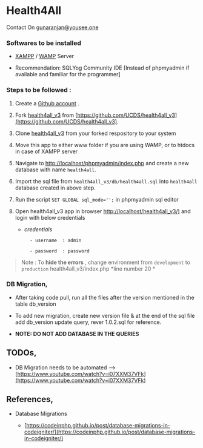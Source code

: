 # Health4All

Contact On [gunaranjan@yousee.one](gunaranjan@yousee.one)

### Softwares to be installed

- [XAMPP](https://www.apachefriends.org/download.html) / [WAMP](https://www.wampserver.com/en/) Server

- Recommendation: SQLYog Community IDE [Instead of phpmyadmin if available and familiar for the programmer]


### Steps to be followed : 

1. Create a [Github account](https://github.com) .

2. Fork [health4all_v3](https://github.com/UCDS/health4all_v3) from [https://github.com/UCDS/health4all_v3](https://github.com/UCDS/health4all_v3).

3. Clone [health4all_v3](https://github.com/UCDS/health4all_v3) from your forked respository to your system 

4. Move this app to either www folder if you are using WAMP, or to htdocs in case of XAMPP server

5. Navigate to [http://localhost/phpmyadmin/index.php](http://localhost/phpmyadmin/index.php)   and create a new database with name `health4all`.

6. Import the sql file from `health4all_v3/db/health4all.sql` into `health4all` database created in above step.

7. Run the script `SET GLOBAL sql_mode='';` in phpmyadmin sql editor

8. Open health4all_v3 app in browser [http://localhost/health4all_v3/)](http://localhost/health4all_v3/) and login with below credentials

    - *credentials*
            
            - username  : admin
            
            - password  : password  

> Note :  To **hide the errors**  , change environment from `development` to `production` health4all\_v3/index.php *line number 20 *
    
 

### DB Migration,

- After taking code pull, run all the files after the version mentioned in the table db\_version

- To add new migration, create new version file & at the end of the sql file add db\_version update query, rever 1.0.2.sql for reference.

- **NOTE: DO NOT ADD DATABASE IN THE QUERIES**


## TODOs,

- DB Migration needs to be automated --> [https://www.youtube.com/watch?v=i07XXM37VFk](https://www.youtube.com/watch?v=i07XXM37VFk)


## References,

- Database Migrations

    - [https://codeinphp.github.io/post/database-migrations-in-codeigniter/](https://codeinphp.github.io/post/database-migrations-in-codeigniter/)
